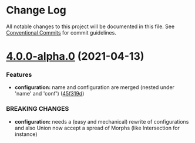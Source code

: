 # Change Log

All notable changes to this project will be documented in this file.
See [Conventional Commits](https://conventionalcommits.org) for commit guidelines.

# [4.0.0-alpha.0](https://github.com/sledorze/morphic-ts/compare/@morphic-ts/show-interpreters@3.0.0...@morphic-ts/show-interpreters@4.0.0-alpha.0) (2021-04-13)


### Features

* **configuration:** name and configuration are merged (nested under 'name' and 'conf') ([45f319d](https://github.com/sledorze/morphic-ts/commit/45f319d536905ab1a4f22f78b6fd032ce6f4830f))


### BREAKING CHANGES

* **configuration:** needs a (easy and mechanical) rewrite of configurations and also Union now accept a
spread of Morphs (like Intersection for instance)
